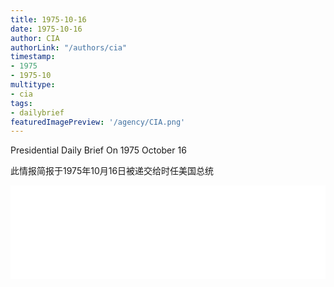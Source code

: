 ```yaml
---
title: 1975-10-16
date: 1975-10-16
author: CIA 
authorLink: "/authors/cia"
timestamp: 
- 1975
- 1975-10
multitype: 
- cia
tags: 
- dailybrief
featuredImagePreview: '/agency/CIA.png'
---
```



Presidential Daily Brief On 1975 October 16

此情报简报于1975年10月16日被递交给时任美国总统

<!--more-->





<div id="over" style="width:100%; overflow:hidden"> <iframe id="sFrame" name="sFrame" frameborder="no" border="0"  allowfullscreen marginwidth="0" scrolling="no" src = " /CIA/1975-10-16.html "  style = " position:absulute; width: 806px; top: 300;" > </iframe> </div>